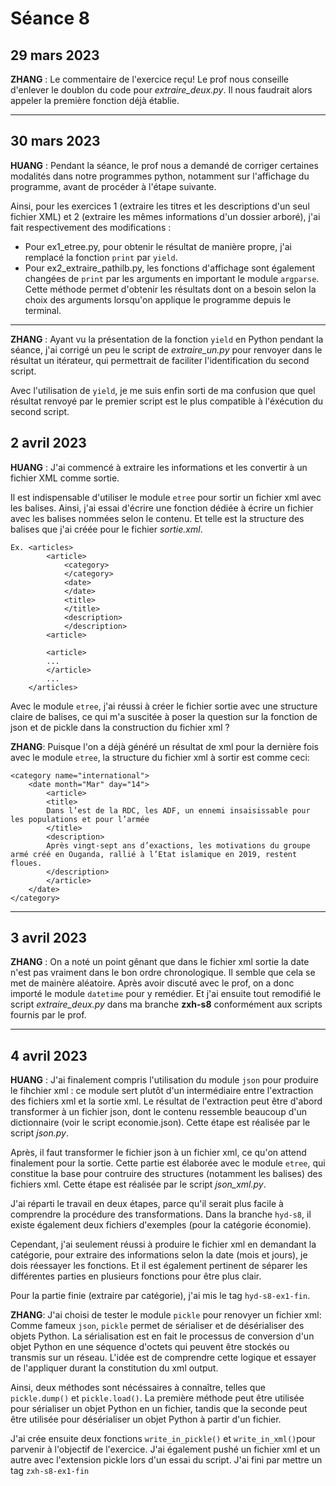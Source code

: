 # Séance 8

## 29 mars 2023
**ZHANG** : Le commentaire de l'exercice reçu! Le prof nous conseille d'enlever le doublon du code pour *extraire_deux.py*. Il nous faudrait alors appeler la première fonction déjà établie.
***
## 30 mars 2023

**HUANG** : Pendant la séance, le prof nous a demandé de corriger certaines modalités dans notre programmes python, notamment sur l'affichage du programme, avant de procéder à l'étape suivante.

Ainsi, pour les exercices 1 (extraire les titres et les descriptions d'un seul fichier XML) et 2 (extraire les mêmes informations d'un dossier arboré), j'ai fait respectivement des modifications :

- Pour ex1_etree.py, pour obtenir le résultat de manière propre, j'ai remplacé la fonction `print` par `yield`.
- Pour ex2_extraire_pathilb.py, les fonctions d'affichage sont également changées de `print` par les arguments en important le module `argparse`. Cette méthode permet d'obtenir les résultats dont on a besoin selon la choix des arguments lorsqu'on applique le programme depuis le terminal.

***
**ZHANG** : Ayant vu la présentation de la fonction `yield` en Python pendant la séance, j'ai corrigé un peu le script de *extraire_un.py* pour renvoyer dans le résultat un itérateur, qui permettrait de faciliter l'identification du second script.

Avec l'utilisation de `yield`, je me suis enfin sorti de ma confusion que quel résultat renvoyé par le premier script est le plus compatible à l'éxécution du second script.


## 2 avril 2023

**HUANG** : J'ai commencé à extraire les informations et les convertir à un fichier XML comme sortie. 

Il est indispensable d'utiliser le module `etree` pour sortir un fichier xml avec les balises. Ainsi, j'ai essai d'écrire une fonction dédiée à écrire un fichier avec les balises nommées selon le contenu. Et telle est la structure des balises que j'ai créée pour le fichier *sortie.xml*.
    
    Ex. <articles>
            <article>
                <category>
                </category>
                <date>
                </date>
                <title>
                </title>
                <description>
                </description>
            <article>

            <article>
            ...
            </article>
            ...
        </articles>

Avec le module `etree`, j'ai réussi à créer le fichier sortie avec une structure claire de balises, ce qui m'a suscitée à poser la question sur la fonction de json et de pickle dans la construction du fichier xml ?

**ZHANG**: Puisque l'on a déjà généré un résultat de xml pour la dernière fois avec le module `etree`, la structure du fichier xml à sortir est comme ceci:
```
<category name="international">
    <date month="Mar" day="14">
        <article>
        <title>
        Dans l’est de la RDC, les ADF, un ennemi insaisissable pour les populations et pour l’armée
        </title>
        <description>
        Après vingt-sept ans d’exactions, les motivations du groupe armé créé en Ouganda, rallié à l’Etat islamique en 2019, restent floues.
        </description>
        </article> 
    </date>
</category>
```
***

## 3 avril 2023
**ZHANG** : On a noté un point gênant que dans le fichier xml sortie la date n'est pas vraiment dans le bon ordre chronologique. Il semble que cela se met de mainère aléatoire. Après avoir discuté avec le prof, on a donc importé le module `datetime` pour y remédier. Et j'ai ensuite tout remodifié le script *extraire_deux.py* dans ma branche **zxh-s8** conformément aux scripts fournis par le prof. 
***
## 4 avril 2023

**HUANG** : J'ai finalement compris l'utilisation du module `json` pour produire le fihchier xml : ce module sert plutôt d'un intermédiaire entre l'extraction des fichiers xml et la sortie xml. Le résultat de l'extraction peut être d'abord transformer à un fichier json, dont le contenu ressemble beaucoup d'un dictionnaire (voir le script economie.json). Cette étape est réalisée par le script *json.py*.

Après, il faut transformer le fichier json à un fichier xml, ce qu'on attend finalement pour la sortie. Cette partie est élaborée avec le module `etree`, qui constitue la base pour contruire des structures (notamment les balises) des fichiers xml. Cette étape est réalisée par le script *json_xml.py*.

J'ai réparti le travail en deux étapes, parce qu'il serait plus facile à comprendre la procédure des transformations. Dans la branche `hyd-s8`, il existe également deux fichiers d'exemples (pour la catégorie économie).

Cependant, j'ai seulement réussi à produire le fichier xml en demandant la catégorie, pour extraire des informations selon la date (mois et jours), je dois réessayer les fonctions. Et il est également pertinent de séparer les différentes parties en plusieurs fonctions pour être plus clair.

Pour la partie finie (extraire par catégorie), j'ai mis le tag `hyd-s8-ex1-fin`.

**ZHANG**: J'ai choisi de tester le module `pickle` pour renovyer un fichier xml: Comme fameux `json`, `pickle` permet de sérialiser et de désérialiser des objets Python. La sérialisation est en fait le processus de conversion d'un objet Python en une séquence d'octets qui peuvent être stockés ou transmis sur un réseau. L'idée est de comprendre cette logique et essayer de l'appliquer durant la constitution du xml output. 

Ainsi, deux méthodes sont nécéssaires à connaître, telles que `pickle.dump()` et `pickle.load()`. La première méthode peut être utilisée pour sérialiser un objet Python en un fichier, tandis que la seconde peut être utilisée pour désérialiser un objet Python à partir d'un fichier.

J'ai crée ensuite deux fonctions `write_in_pickle()` et `write_in_xml()`pour parvenir à l'objectif de l'exercice. J'ai également pushé un fichier xml et un autre avec l'extension pickle lors d'un essai du script. J'ai fini par mettre un tag `zxh-s8-ex1-fin`